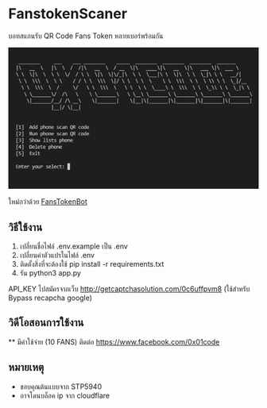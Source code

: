 # FanstokenScaner
บอทสแกนรับ QR Code Fans Token หลายเบอร์พร้อมกัน  


![home screenshot](https://raw.githubusercontent.com/0x01code/FanstokenScaner/main/screenshot/home.png)

ใหม่กว่าด้วย [FansTokenBot](https://github.com/0x01code/FansTokenBot)

## วิธีใช้งาน
1. เปลี่ยนชื่อไฟล์ .env.example เป็น .env
2. เปลี่ยนค่าตัวแปรในไฟล์ .env
3. ติดตั้งสิ่งที่จะต้องใช้ pip install -r requirements.txt
4. รัน python3 app.py

API_KEY ไปสมัครจากเว็บ http://getcaptchasolution.com/0c6uffpvm8 (ใช้สำหรับ Bypass recapcha google)

## วิดีโอสอนการใช้งาน
** มีค่าใช้จ่าย (10 FANS) ติดต่อ https://www.facebook.com/0x01code

## หมายเหตุ
- ขอบคุณต้นแบบจาก STP5940
- อาจโดนบล็อค ip จาก cloudflare
